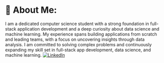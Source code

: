 # 💫 About Me:
I am a dedicated computer science student with a strong foundation in full-stack application development and a deep curiosity about data science and machine learning. My experience spans building applications from scratch and leading teams, with a focus on uncovering insights through data analysis. I am committed to solving complex problems and continuously expanding my skill set in full-stack app development, data science, and machine learning.
[![LinkedIn](https://img.shields.io/badge/LinkedIn-%230077B5.svg?logo=linkedin&logoColor=white)](https://linkedin.com/in/osmansahyilmaz) 
